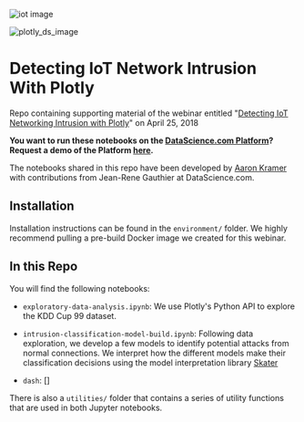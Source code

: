 ![iot image](https://camo.githubusercontent.com/56fb7c9e3129755320229df81eea6d1a4635d468/68747470733a2f2f63646e322e68756273706f742e6e65742f68756266732f3533323034352f706c6f746c792d776562696e61722d696f742d6e6574776f726b2d696e74727573696f6e2d393030783435302e6a7067)

![plotly_ds_image](https://user-images.githubusercontent.com/5395649/39215767-f1380216-47cd-11e8-8db2-c909810bbb65.png)

# Detecting IoT Network Intrusion With Plotly

Repo containing supporting material of the webinar entitled "[Detecting IoT Networking Intrusion with Plotly](https://www.datascience.com/resources/webinars/plotly-iot-network-intrusion)" on April 25, 2018

**You want to run these notebooks on the [DataScience.com Platform](http://www.datascience.com)? Request a demo of the Platform [here](https://www.datascience.com/request-demo?hsCtaTracking=74a4e9d5-d6c1-4dc1-b494-9f4c45847000%7C4e0d2014-a652-446c-b385-da9d9219ba70).**

The notebooks shared in this repo have been developed by [Aaron Kramer](https://github.com/aikramer2) 
with contributions from Jean-Rene Gauthier at DataScience.com. 

## Installation 

Installation instructions can be found in the `environment/` folder. We highly 
recommend pulling a pre-build Docker image we created for this webinar. 

## In this Repo

You will find the following notebooks: 

* `exploratory-data-analysis.ipynb`: We use Plotly's Python API to explore the KDD Cup 99 dataset. 

* `intrusion-classification-model-build.ipynb`: Following data exploration, we develop a few models to identify potential attacks from normal connections. We interpret how the different models make their classification decisions using the model interpretation library [Skater](https://github.com/datascienceinc/Skater)

* `dash`: [] 

There is also a `utilities/` folder that contains a series of utility functions that are used in both Jupyter notebooks. 
